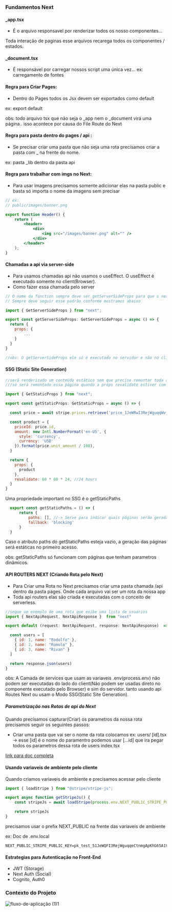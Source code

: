 ### Fundamentos Next

#### _app.tsx 
- É o arquivo responsavel por renderizar todos os nosso componentes...

Toda interação de paginas esse arquivos recarega todos os componentes / estados.

#### _document.tsx 
- É responsável por carregar nossos script uma única vez... 
ex: carregamento de fontes
 
#### Regra para Criar Pages:

- Dentro do Pages todos os Jsx devem ser exportados como default 

ex: export default

obs: todo arquivo tsx que não seja o _app nem o _document virá uma página.. isso acontece por causa do File Route do Next


#### Regra para pasta dentro do pages / api :
- Se precisar criar uma pasta que não seja uma rota precisamos criar a pasta com _ na frente do nome. 

ex: pasta _lib dentro da pasta api

#### Regra para trabalhar com imgs no Next:

- Para usar imagens precisamos somente adicionar elas na pasta public e basta só importa o nome da imagens sem precisar

```jsx
// ex: 
// public/images/banner.png

export function Header() {
    return (
        <header>
            <div>
                <img src="/images/banner.png" alt="" />
            </div>
        </header>
    );
}

```

#### Chamadas a api via server-side

- Para usamos chamadas api não usamos o useEffect. O useEffect é executado somente no client(Browser).
- Como fazer essa chamada pelo server


```jsx
// O nome da function sempre deve ser getServerSideProps para que o next entenda 
// Sempre deve seguir esse padrão conforme mostramos abaixo

import { GetServerSideProps } from "next";

export const getServerSideProps: GetServerSideProps = async () => {
  return {
    props: {
        ...
    }
  }
}

//obs: O getServerSideProps ele só é executado no servidor e não no client

```

#### SSG (Static Site Generation)


```jsx
//será renderizado um conteúdo estático sem que precise remontar toda a pagina
///só será remontado essa página quando a props revalidate estiver com o tempo escotado.

import { GetStaticProps } from "next";

export const getStaticProps: GetStaticProps = async () => {

  const price = await stripe.prices.retrieve('price_1JeWRwI3RejWguqqWvjKfQj5');

  const product = { 
    priceId: price.id,
    amount: new Intl.NumberFormat('en-US', {
      style: 'currency',
      currency: 'USD'
    }).format(price.unit_amount / 100),
  }

  return {
    props: {
      product
    },
    revalidate: 60 * 60 * 24, //24 hours
  }
}
```

Uma propriedade important no SSG é o getStaticPaths

```jsx
  export const getStaticPaths = () => {
      return {
          paths: [], //-> Serve para indicar quais páginas serão geradas de forma estática durante o build
          fallback: 'blocking'
      }
  }
```
Caso o atributo paths do getStaticPaths esteja vazio, a geração das páginas será estáticas no primeiro acesso.

obs: getStaticPaths só funcionam com páginas que tenham parametros dinâmicos.


#### API ROUTERS NEXT (Criando Rota pelo Next)

- Para Criar uma Rota no Next precisamos criar uma pasta chamada /api dentro da pasta pages. Onde cada arquivo vai ser um rota da nossa app
- Toda api routers elas são criada e executadas com o conceito de serverless.

```jsx
//segue um exemplo de uma rota que exibe uma lista de usuarios
import { NextApiRequest, NextApiResponse }  from "next"

export default (request: NextApiRequest, response: NextApiResponse)  => {

  const users = [
    { id: 1, name: "Rodolfo" },
    { id: 2, name: "Romulo" },
    { id: 3, name: "Rivan" }
  ]

  return response.json(users)
}

```

obs: A Camada de services que usam as variaveis .env(process.env) não podem ser executadas do lado do client(Não podem ser usadas direto no componente executado pelo Browser) e sim do servidor.
tanto usando api Routes Next ou usam o Modo SSG(Static Site Generation).

##### Parametrização nas Rotas de api do Next

Quando precisamos capturar(Criar) os parametros da nossa rota precisamos seguir os seguintes passos:

- Criar uma pasta que vai ser o nome da rota colocamos
 ex: 
    users/
      [id].tsx -> esse [id] é o nome do paramentro podemos usar [...id] que ira pegar todos os parametros dessa rota de users
      index.tsx

[link para doc completa](https://next-auth.js.org/getting-started/example)


#### Usando variaveis de ambiente pelo cliente

Quando criamos variaveis de ambiente e precisamos acessar pelo cliente 

``` js
import { loadStripe } from "@stripe/stripe-js";

export async function getStripeJs() {
    const stripeJs = await loadStripe(process.env.NEXT_PUBLIC_STRIPE_PUBLIC_KEY);

    return stripeJs
}
```

precisamos usar o prefix NEXT_PUBLIC na frente das variaveis de ambiente 

ex: Doc de .env.local

``` 
NEXT_PUBLIC_STRIPE_PUBLIC_KEY=pk_test_51JeWQFI3RejWguqqeCtnmgApKhG65A1VZcCJm6KsG6iMss9sa5Y6wPlQm1GiqRJtQrZ1k6U7PmVaHsoGFcxP2hli00w079ZU6D

```
#### Estrategias para Autenticação no Front-End

- JWT (Storage)
- Next Auth (Social)
- Cognito, Auth0
### Contexto do Projeto

![fluxo-de-aplicação (1)](https://user-images.githubusercontent.com/50894217/135559853-91b6c873-02ef-45a1-9709-460cfbd45b53.png)1
